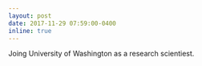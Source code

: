 ```yaml
---
layout: post
date: 2017-11-29 07:59:00-0400
inline: true
---
```

Joing University of Washington as a research scientiest.

